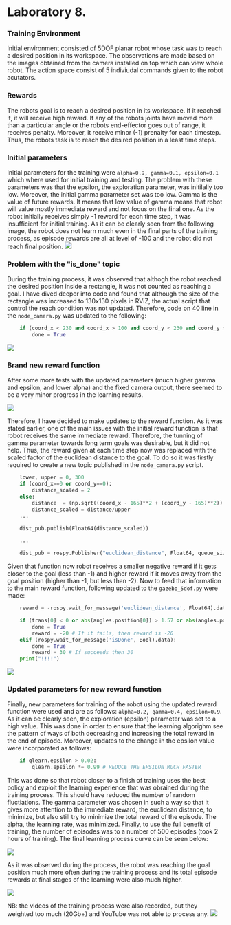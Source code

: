 # Laboratory 8.

### Training Environment

Initial environment consisted of 5DOF planar robot whose task was to reach a desired position in its workspace. The observations are made based on the images obtained from the camera installed on top which can view whole robot. The action space consist of 5 indiviudal commands given to the robot acutators. 

### Rewards
The robots goal is to reach a desired position in its workspace. If it reached it, it will receive high reward. If any of the robots joints have moved more than a particular angle or the robots end-effector goes out of range, it receives penalty. Moreover, it receive minor (-1) prenalty for each timestep. Thus, the robots task is to reach the desired position in a least time steps.

### Initial parameters
Initial parameters for the training were `alpha=0.9, gamma=0.1, epsilon=0.1` which where used for initial training and testing. The problem with these parameters was that the epsilon, the exploration parameter, was initilally too low. Moreover, the initial gamma parameter set was too low. Gamma is the value of future rewards. It means that low value of gamma means that robot will value mostly immediate reward and not focus on the final one. As the robot initially receives simply -1 reward for each time step, it was insufficient for initial training. As it can be clearly seen from the following image, the robot does not learn much even in the final parts of the training process, as episode rewards are all at level of -100 and the robot did not reach final position.
![](./images/00-39-23.png)


### Problem with the "is_done" topic
During the training process, it was observed that althogh the robot reached the desired position inside a rectangle, it was not counted as reaching a goal. I have dived deeper into code and found that although the size of the rectangle was increased to 130x130 pixels in RViZ, the actual script that control the reach condition was not updated. Therefore, code on 40 line in the `node_camera.py` was updated to the following:

```python
    if (coord_x < 230 and coord_x > 100 and coord_y < 230 and coord_y > 100):
        done = True
```
![](./images/15-48-25.png)


### Brand new reward function
After some more tests with the updated parameters (much higher gamma and epsilon, and lower alpha) and the fixed camera output, there seemed to be a very minor progress in the learning results. 

![](./images/17-39-56.png)

Therefore, I have decided to make updates to the reward function. As it was stated earlier, one of the main issues with the initial reward function is that robot receives the same immediate reward. Therefore, the tunning of gamma parameter towards long term goals was desirable, but it did not help. Thus, the reward given at each time step now was replaced with the scaled factor of the euclidean distance to the goal. To do so it was firstly required to create a new topic published in the `node_camera.py` script.

```python
    lower, upper = 0, 300
    if (coord_x==0 or coord_y==0):
        distance_scaled = 2
    else:
        distance  = (np.sqrt((coord_x - 165)**2 + (coord_y - 165)**2))
        distance_scaled = distance/upper
    ...

    dist_pub.publish(Float64(distance_scaled))

    ...

    dist_pub = rospy.Publisher("euclidean_distance", Float64, queue_size=100)

```

Given that function now robot receives a smaller negative reward if it gets closer to the goal (less than -1) and higher reward if it moves away from the goal position (higher than -1, but less than -2). Now to feed that information to the main reward function, following updated to the `gazebo_5dof.py` were made:


```python
	reward = -rospy.wait_for_message('euclidean_distance', Float64).data

	if (trans[0] < 0 or abs(angles.position[0]) > 1.57 or abs(angles.position[1]) > 1.57 or abs(angles.position[2]) > 1.57 or abs(angles.position[3]) > 1.57 or abs(angles.position[4]) > 1.57):
		done = True
		reward = -20 # If it fails, then reward is -20
	elif (rospy.wait_for_message('isDone', Bool).data):
		done = True
		reward = 30 # If succeeds then 30
	print("!!!!")
```

![](./images/21-45-15.png)


### Updated parameters for new reward function
Finally, new parameters for training of the robot using the updated reward function were used and are as follows:
`alpha=0.2, gamma=0.4, epsilon=0.9`. As it can be clearly seen, the exploration (epsilon) parameter was set to a high value. This was done in order to ensure that the learning algorighm see the pattern of ways of both decreasing and increasing the total reward in the end of episode. Moreover, updates to the change in the epsilon value were incorporated as follows:

```python
    if qlearn.epsilon > 0.02:
        qlearn.epsilon *= 0.99 # REDUCE THE EPSILON MUCH FASTER
```

This was done so that robot closer to a finish of training uses the best policy and exploit the learning experience that was obrained during the training process. This should have reduced the number of random fluctiations. The gamma parameter was chosen in such a way so that it gives more attention to the immediate reward, the euclidean distance, to minimize, but also still try to minimize the total reward of the episode. The alpha, the learning rate, was minimized. Finally, to use the full benefit of training, the number of episodes was to a number of 500 episodes (took 2 hours of training). The final learning process curve can be seen below:

![](./images/last-01-59-41.png)

As it was observed during the process, the robot was reaching the goal position much more often during the training process and its total episode rewards at final stages of the learning were also much higher.

![](./images/goal.png)

NB: the videos of the training process were also recorded, but they weighted too much (20Gb+) and YouTube was not able to process any.
![](./images/videos.png)